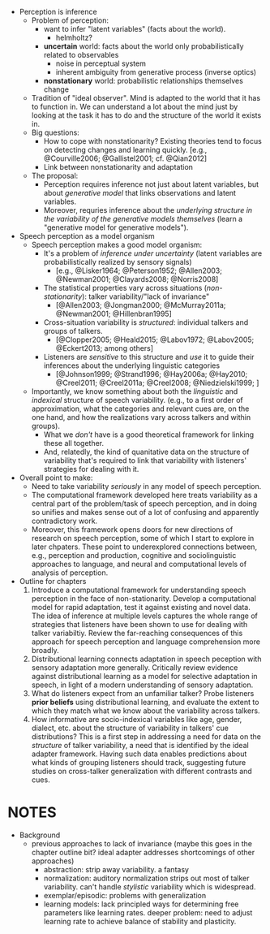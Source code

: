 * Perception is inference
    * Problem of perception:
        * want to infer "latent variables" (facts about the world). 
            * helmholtz?
        * **uncertain** world: facts about the world only probabilistically related
          to observables
            * noise in perceptual system
            * inherent ambiguity from generative process (inverse optics)
        * **nonstationary** world: probabilistic relationships themselves change
    * Tradition of "ideal observer". Mind is adapted to the world that it has to function in. We can understand a lot about the mind just by looking at the task it has to do and the structure of the world it exists in.
    * Big questions:
        * How to cope with nonstationarity?  Existing theories tend to focus on
          detecting changes and learning quickly. [e.g., @Courville2006; @Gallistel2001; cf. @Qian2012]
        * Link between nonstationarity and adaptation
    * The proposal:
        * Perception requires inference not just about latent variables, but about
          _generative model_ that links observations and latent variables.
        * Moreover, requries inference about the _underlying structure in the
          variability of the generative models themselves_ (learn a "generative
          model for generative models").
* Speech perception as a model organism
    * Speech perception makes a good model organism:
        * It's a problem of _inference under uncertainty_ (latent variables are
          probabilistically realized by sensory signals)
            * [e.g., @Lisker1964; @Peterson1952; @Allen2003; @Newman2001; @Clayards2008; @Norris2008]
        * The statistical properties vary across situations (_non-stationarity_):
          talker variability/"lack of invariance"
            * [@Allen2003; @Jongman2000; @McMurray2011a; @Newman2001; @Hillenbran1995]
        * Cross-situation variability is _structured_: individual talkers and groups
          of talkers.
            * [@Clopper2005; @Heald2015; @Labov1972; @Labov2005; @Eckert2013; among others]
        * Listeners are _sensitive_ to this structure and _use_ it to guide their
          inferences about the underlying linguistic categories
            * [@Johnson1999; @Strand1996; @Hay2006a; @Hay2010; @Creel2011; @Creel2011a; @Creel2008; @Niedzielski1999; ]
    * Importantly, we know something about both the _linguistic_ and _indexical_
      structure of speech variability. (e.g., to a first order of approximation,
      what the categories and relevant cues are, on the one hand, and how the
      realizations vary across talkers and within groups).
        * What we _don't_ have is a good theoretical framework for linking these all
          together. <!-- maybe here is a good place for points in notes below on prev. work? or at least a pointer to where it's reviewed in later chapters -->
        * And, relatedly, the kind of quanitative data on the structure of
          variability that's required to link that variability with listeners'
          strategies for dealing with it.
* Overall point to make:
    * Need to take variability _seriously_ in any model of speech perception.
    * The computational framework developed here treats variability as a central part of the problem/task of speech perception, and in doing so unifies and makes sense out of a lot of confusing and apparently contradictory work.
    * Moreover, this framework opens doors for new directions of research on speech perception, some of which I start to explore in later chpaters. These point to underexplored connections between, e.g., perception and production, cognitive and sociolinguistic approaches to language, and neural and computational levels of analysis of perception.
* Outline for chapters
    1. Introduce a computational framework for understanding speech perception in the face of non-stationarity. Develop a computational model for rapid adaptation, test it against existing and novel data. The idea of inference at multiple levels captures the whole range of strategies that listeners have been shown to use for dealing with talker variabiltiy. Review the far-reaching consequences of this approach for speech perception and language comprehension more broadly.
    2. Distributional learning connects adaptation in speech peception with sensory adaptation more generally. Critically review evidence against distributional learning as a model for selective adaptation in speech, in light of a modern understanding of sensory adaptation.
    3. What do listeners expect from an unfamiliar talker? Probe listeners __prior beliefs__ using distributional learning, and evaluate the extent to which they match what we know about the variability across talkers.
    4. How informative are socio-indexical variables like age, gender, dialect, etc. about the structure of variability in talkers' cue distributions? This is a first step in addressing a need for data on the _structure_ of talker variability, a need that is identified by the ideal adapter framework. Having such data enables predictions about what kinds of grouping listeners should track, suggesting future studies on cross-talker generalization with different contrasts and cues.



# NOTES

* Background
    * previous approaches to lack of invariance (maybe this goes in the chapter
      outline bit? ideal adapter addresses shortcomings of other approaches)
        * abstraction: strip away variability. a fantasy
        * normalization: auditory normalization strips out most of talker variability. can't handle _stylistic_ variability which is widespread.
        * exemplar/episodic: problems with generalization
        * learning models: lack principled ways for determining free parameters like learning rates. deeper problem: need to adjust learning rate to achieve balance of stability and plasticity.
